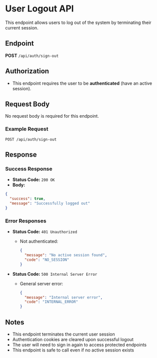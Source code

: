 # User Logout API

This endpoint allows users to log out of the system by terminating their current session.

## Endpoint

**POST** `/api/auth/sign-out`

## Authorization

- This endpoint requires the user to be **authenticated** (have an active session).

## Request Body

No request body is required for this endpoint.

### Example Request

```
POST /api/auth/sign-out
```

## Response

### Success Response

- **Status Code:** `200 OK`
- **Body:**

```json
{
  "success": true,
  "message": "Successfully logged out"
}
```

### Error Responses

- **Status Code:** `401 Unauthorized`
  - Not authenticated:
    ```json
    {
      "message": "No active session found",
      "code": "NO_SESSION"
    }
    ```

- **Status Code:** `500 Internal Server Error`
  - General server error:
    ```json
    {
      "message": "Internal server error",
      "code": "INTERNAL_ERROR"
    }
    ```

## Notes

- This endpoint terminates the current user session
- Authentication cookies are cleared upon successful logout
- The user will need to sign in again to access protected endpoints
- This endpoint is safe to call even if no active session exists
